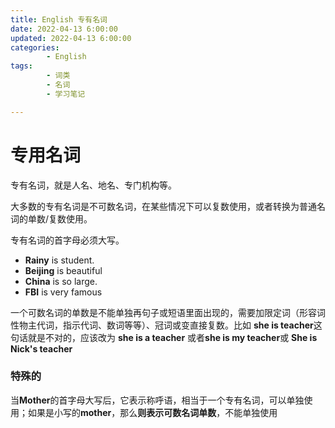 ```yaml
---
title: English 专有名词
date: 2022-04-13 6:00:00
updated: 2022-04-13 6:00:00
categories:
        - English
tags:
        - 词类
        - 名词
        - 学习笔记

---
```


# 专用名词

专有名词，就是人名、地名、专门机构等。

大多数的专有名词是不可数名词，在某些情况下可以复数使用，或者转换为普通名词的单数/复数使用。

专有名词的首字母必须大写。

- **Rainy** is student.
- **Beijing** is beautiful
- **China** is so large.
- **FBI** is very famous

一个可数名词的单数是不能单独再句子或短语里面出现的，需要加限定词（形容词性物主代词，指示代词、数词等等）、冠词或变直接复数。比如 **she is teacher**这句话就是不对的，应该改为 **she is a teacher** 或者**she is my teacher**或 **She is Nick's teacher**

### 特殊的

当**Mother**的首字母大写后，它表示称呼语，相当于一个专有名词，可以单独使用；如果是小写的**mother**，那么**则表示可数名词单数**，不能单独使用